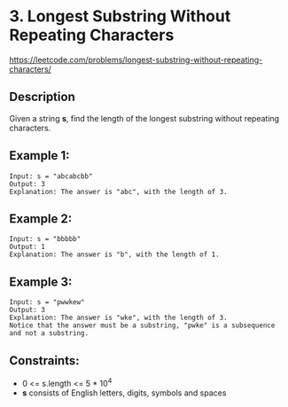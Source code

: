 # 3. Longest Substring Without Repeating Characters

https://leetcode.com/problems/longest-substring-without-repeating-characters/

## Description

Given a string __s__, find the length of the longest substring without repeating characters.


## Example 1:

    Input: s = "abcabcbb"
    Output: 3
    Explanation: The answer is "abc", with the length of 3.


## Example 2:

    Input: s = "bbbbb"
    Output: 1
    Explanation: The answer is "b", with the length of 1.

## Example 3:

    Input: s = "pwwkew"
    Output: 3
    Explanation: The answer is "wke", with the length of 3.
    Notice that the answer must be a substring, "pwke" is a subsequence and not a substring.


## Constraints:

- 0 <= s.length <= 5 * 10<sup>4</sup>
- __s__ consists of English letters, digits, symbols and spaces